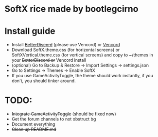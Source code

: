# SoftX rice made by bootlegcirno

# Install guide

- Install ~~[BetterDiscord](https://betterdiscord.app/)~~ (please use Vencord) or [Vencord](https://vencord.dev)
- Download SoftX.theme.css (for horizontal screens) or SoftXVertical.theme.css (for vertical screens) and copy to ~/themes in your ~~BetterDiscord or~~ Vencord install
- (optional) Go to Backup & Restore -> Import Settings -> settings.json
- Go to Settings -> Themes -> Enable SoftX
- If you use GameActivityToggle, the theme should work instantly, if you don't, you should tinker around.


# TODO:
- ~~Integrate GameActivityToggle~~ (should be fixed now)
- Get the forum channels to not obstruct bg
- Document everything
- ~~Clean up README.md~~

# 
